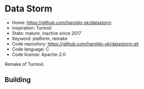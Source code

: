 # Data Storm

- Home: https://github.com/haroldo-ok/datastorm
- Inspiration: Turmoil
- State: mature, inactive since 2017
- Keyword: platform, remake
- Code repository: https://github.com/haroldo-ok/datastorm.git
- Code language: C
- Code license: Apache-2.0

Remake of Turmoil.

## Building
